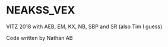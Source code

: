 # NEAKSS_VEX

VITZ 2018 with AEB, EM, KX, NB, SBP and SR (also Tim I guess)

Code written by Nathan AB
